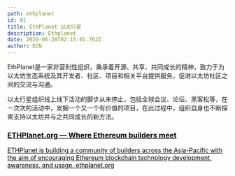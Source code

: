 ```yaml
---
path: ethplanet
id: 81
title: EthPlanet 以太行星
description: Ethplanet
date: 2020-06-28T02:15:01.762Z
author: ECN
---
```


EthPlanet是一家非营利性组织，秉承着开源、共享、共同成长的精神，致力于为以太坊生态系统及其开发者、社区、项目和相关平台提供服务，促进以太坊社区之间的交流与沟通。

以太行星组织线上线下活动的脚步从未停止，包括全球会议、论坛、黑客松等，在一次次的活动中，发掘一个又一个有价值的项目，在此过程中，组织自身也不断探索支持以太坊并与之共同成长的新方法。


<div class="linkbox">
<a  href="https://ethplanet.org" style="color: black">
   <h3>
   <strong>
ETHPlanet.org — Where Ethereum builders meet
   </strong>
   </h3> 
   <span>
ETHPlanet is building a community of builders across the Asia-Pacific with the aim of encouraging Ethereum blockchain technology development, awareness, and usage.
   </span>
      <span>
ethplanet.org
   </span>
</a>
</div>